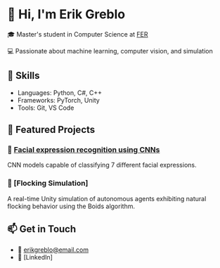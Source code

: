 # 👋 Hi, I'm Erik Greblo

🎓 Master's student in Computer Science at [FER](https://www.fer.unizg.hr/)

💻 Passionate about machine learning, computer vision, and simulation  

## 🧰 Skills
- Languages: Python, C#, C++
- Frameworks: PyTorch, Unity
- Tools: Git, VS Code

## 📌 Featured Projects

### 🧠 [Facial expression recognition using CNNs](https://github.com/egreblo/facial-expression-recognition)
CNN models capable of classifying 7 different facial expressions.

### 🔁 [Flocking Simulation]
A real-time Unity simulation of autonomous agents exhibiting natural flocking behavior using the Boids algorithm.

## 📫 Get in Touch
- 📧 erikgreblo@email.com
- 🔗 [LinkedIn]
